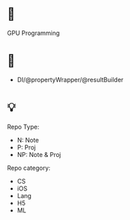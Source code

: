 # 🔋
GPU Programming

# 🔨
- DI/@propertyWrapper/@resultBuilder

# 💡
Repo Type:
- N: Note
- P: Proj
- NP: Note & Proj

Repo category:
- CS
- iOS
- Lang
- H5
- ML
